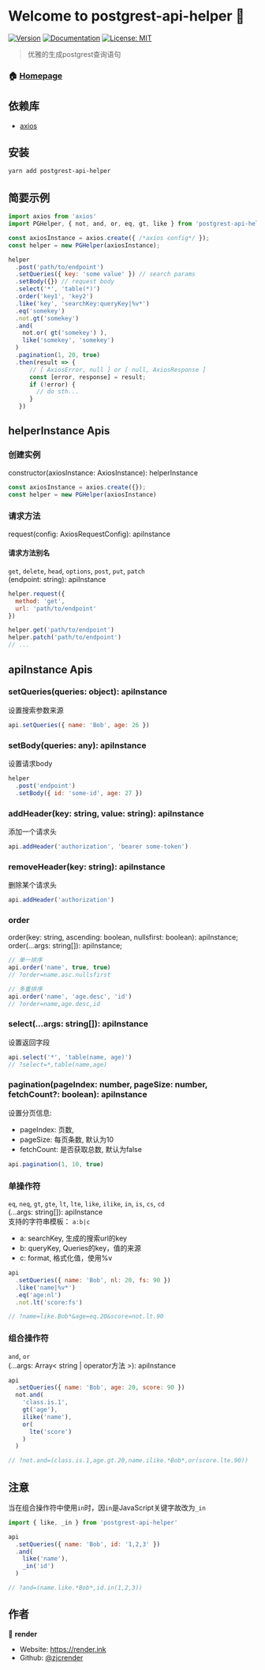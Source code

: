 # Welcome to postgrest-api-helper 👋
[![Version](https://img.shields.io/npm/v/postgrest-api-helper.svg)](https://www.npmjs.com/package/postgrest-api-helper)
[![Documentation](https://img.shields.io/badge/documentation-yes-brightgreen.svg)](doc)
[![License: MIT](https://img.shields.io/badge/License-MIT-yellow.svg)](#)

> 优雅的生成postgrest查询语句

### 🏠 [Homepage](https://github.com/zjcrender/postgrest-api-helper)

## 依赖库
- [axios](https://github.com/axios/axios)

## 安装

```sh
yarn add postgrest-api-helper
```

## 简要示例

```javascript
import axios from 'axios'
import PGHelper, { not, and, or, eq, gt, like } from 'postgrest-api-helper';

const axiosInstance = axios.create({ /*axios config*/ });
const helper = new PGHelper(axiosInstance);

helper
  .post('path/to/endpoint')
  .setQueries({ key: 'some value' }) // search params
  .setBody({}) // request body
  .select('*', 'table(*)')
  .order('key1', 'key2')
  .like('key', 'searchKey:queryKey|%v*')
  .eq('somekey')
  .not.gt('somekey')
  .and(
    not.or( gt('somekey') ),
    like('somekey', 'somekey')
  )
  .pagination(1, 20, true)
  .then(result => {
      // [ AxiosError, null ] or [ null, AxiosResponse ]
      const [error, response] = result;
      if (!error) {
        // do sth...
      }
   })

```

## helperInstance Apis
### 创建实例
constructor(axiosInstance: AxiosInstance): helperInstance
```javascript
const axiosInstance = axios.create({});
const helper = new PGHelper(axiosInstance)
```

### 请求方法
request(config: AxiosRequestConfig): apiInstance
####  请求方法别名
`get`, `delete`, `head`, `options`, `post`, `put`, `patch`  
(endpoint: string): apiInstance


```javascript
helper.request({
  method: 'get',
  url: 'path/to/endpoint'
})

helper.get('path/to/endpoint')
helper.patch('path/to/endpoint')
// ...
```

## apiInstance Apis
### setQueries(queries: object): apiInstance
设置搜索参数来源
```javascript
api.setQueries({ name: 'Bob', age: 26 })
```

### setBody(queries: any): apiInstance
设置请求body
```javascript
helper
  .post('endpoint')
  .setBody({ id: 'some-id', age: 27 })
```

### addHeader(key: string, value: string): apiInstance
添加一个请求头
```javascript
api.addHeader('authorization', 'bearer some-token')
```

### removeHeader(key: string): apiInstance
删除某个请求头
```javascript
api.addHeader('authorization')
```

### order
order(key: string, ascending: boolean, nullsfirst: boolean): apiInstance;  
order(...args: string[]): apiInstance;
```javascript
// 单一排序
api.order('name', true, true)
// ?order=name.asc.nullsfirst

// 多重排序
api.order('name', 'age.desc', 'id')
// ?order=name,age.desc,id
```

### select(...args: string[]): apiInstance
设置返回字段
```javascript
api.select('*', 'table(name, age)')
// ?select=*,table(name,age)
```

### pagination(pageIndex: number, pageSize: number, fetchCount?: boolean): apiInstance
设置分页信息:
- pageIndex: 页数, 
- pageSize: 每页条数, 默认为10
- fetchCount: 是否获取总数, 默认为false
```javascript
api.pagination(1, 10, true)
```

### 单操作符
`eq`, `neq`, `gt`, `gte`, `lt`, `lte`, `like`, `ilike`, `in`, `is`, `cs`, `cd`  
(...args: string[]): apiInstance   
支持的字符串模板： `a:b|c` 
- a: searchKey, 生成的搜索url的key
- b: queryKey, Queries的key，值的来源
- c: format, 格式化值，使用%v
```javascript
api
  .setQueries({ name: 'Bob', nl: 20, fs: 90 })
  .like('name|%v*')
  .eq('age:nl')
  .not.lt('score:fs')

// ?name=like.Bob*&age=eq.20&score=not.lt.90
```

### 组合操作符
`and`, `or`  
(...args: Array< string | operator方法 >): apiInstance
```javascript
api
  .setQueries({ name: 'Bob', age: 20, score: 90 })
  not.and(
    'class.is.1',
    gt('age'), 
    ilike('name'),
    or(
      lte('score')
    )
  )

// ?not.and=(class.is.1,age.gt.20,name.ilike.*Bob*,or(score.lte.90))
```

## 注意
当在组合操作符中使用`in`时，因`in`是JavaScript关键字故改为`_in`
```javascript
import { like, _in } from 'postgrest-api-helper'

api
  .setQueries({ name: 'Bob', id: '1,2,3' })
  .and(
    like('name'),
    _in('id')
  )

// ?and=(name.like.*Bob*,id.in(1,2,3))
```

## 作者

👤 **render**

* Website: https://render.ink
* Github: [@zjcrender](https://github.com/zjcrender)
